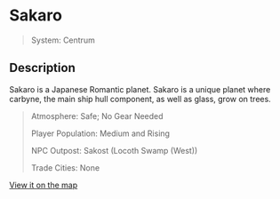 # Sakaro

> System: Centrum

## Description

Sakaro is a Japanese Romantic planet. Sakaro is a unique planet where carbyne, the main ship hull component, as well as glass, grow on trees.

> Atmosphere: Safe; No Gear Needed
>
> Player Population: Medium and Rising
>
> NPC Outpost: Sakost (Locoth Swamp (West))
>
> Trade Cities: None

[View it on the map](https://dynmap.starlegacy.net/?worldname=Sakaro)